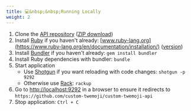```yaml
---
title: 💻&nbsp;&nbsp;Running Locally
weight: 2
---
```


1. Clone the [API repository](https://github.com/custom-twemoji/custom-twemoji-api) ([ZIP download](https://github.com/custom-twemoji/custom-twemoji-api/archive/refs/heads/main.zip))
1. Install [Ruby](https://www.ruby-lang.org/en/) if you haven't already: [www.ruby-lang.org](https://www.ruby-lang.org/en/documentation/installation/) ([version](.ruby-version))
1. Install [Bundler](https://bundler.io/) if you haven't already: `gem install bundler`
1. Install Ruby dependencies with bundler: `bundle`
1. Start application
   - Use [Shotgun](https://github.com/rtomayko/shotgun) if you want reloading with code changes: `shotgun -p 9292`
   - Otherwise use [Rack](https://github.com/rack/rack/): `rackup`
1. Go to [http://localhost:9292](http://localhost:9292) in a browser to ensure it redirects to `https://github.com/custom-twemoji/custom-twemoji-api`
1. Stop application: `Ctrl + C`
